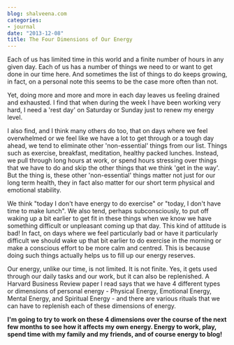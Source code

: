 ```yaml
---
blog: shalveena.com
categories:
- journal
date: "2013-12-08"
title: The Four Dimensions of Our Energy
---
```


Each of us has limited time in this world and a finite number of hours in any given day. Each of us has a number of things we need to or want to get done in our time here. And sometimes the list of things to do keeps growing, in fact, on a personal note this seems to be the case more often than not.  
  
Yet, doing more and more and more in each day leaves us feeling drained and exhausted. I find that when during the week I have been working very hard, I need a 'rest day' on Saturday or Sunday just to renew my energy level.  
  
I also find, and I think many others do too, that on days where we feel overwhelmed or we feel like we have a lot to get through or a tough day ahead, we tend to eliminate other 'non-essential' things from our list. Things such as exercise, breakfast, meditation, healthy packed lunches. Instead, we pull through long hours at work, or spend hours stressing over things that we have to do and skip the other things that we think 'get in the way'. But the thing is, these other 'non-essential' things matter not just for our long term health, they in fact also matter for our short term physical and emotional stability.  
  
We think "today I don't have energy to do exercise" or "today, I don't have time to make lunch". We also tend, perhaps subconsciously, to put off waking up a bit earlier to get fit in these things when we know we have something difficult or unpleasant coming up that day. This kind of attitude is bad! In fact, on days where we feel particularly bad or have it particularly difficult we should wake up that bit earlier to do exercise in the morning or make a conscious effort to be more calm and centred. This is because doing such things actually helps us to fill up our energy reserves.  
  
Our energy, unlike our time, is not limited. It is not finite. Yes, it gets used through our daily tasks and our work, but it can also be replenished. A Harvard Business Review paper I read says that we have 4 different types or dimensions of personal energy - Physical Energy, Emotional Energy, Mental Energy, and Spiritual Energy - and there are various rituals that we can have to replenish each of these dimensions of energy.  
  
**I'm going to try to work on these 4 dimensions over the course of the next few months to see how it affects my own energy. Energy to work, play, spend time with my family and my friends, and of course energy to blog!**
